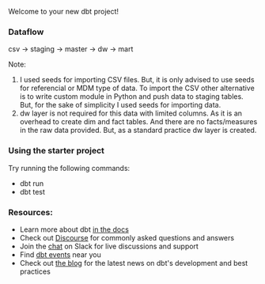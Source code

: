 Welcome to your new dbt project!

### Dataflow
csv -> staging -> master -> dw -> mart

Note: 
1. I used seeds for importing CSV files. But, it is only advised to use seeds for referencial or MDM type of data. To import the CSV other alternative is to write custom module in Python and push data to staging tables. But, for the sake of simplicity I used seeds for importing data.
2. dw layer is not required for this data with limited columns. As it is an overhead to create dim and fact tables. And there are no facts/measures in the raw data provided. But, as a standard practice dw layer is created.

### Using the starter project

Try running the following commands:
- dbt run
- dbt test



### Resources:
- Learn more about dbt [in the docs](https://docs.getdbt.com/docs/introduction)
- Check out [Discourse](https://discourse.getdbt.com/) for commonly asked questions and answers
- Join the [chat](https://community.getdbt.com/) on Slack for live discussions and support
- Find [dbt events](https://events.getdbt.com) near you
- Check out [the blog](https://blog.getdbt.com/) for the latest news on dbt's development and best practices

